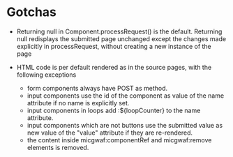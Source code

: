 Gotchas
=======

- Returning null in Component.processRequest() is the default. 
  Returning null redisplays the submitted page unchanged except the changes made explicitly in processRequest,
  without creating a new instance of the page
  
- HTML code is per default rendered as in the source pages, with the following exceptions
  - form components always have POST as method.
  - input components use the id of the component as value of the name attribute if no name is explicitly set.
  - input components in loops add :${loopCounter} to the name attribute.
  - input components which are not buttons use the submitted value as new value of the "value" attribute
    if they are re-rendered.
  - the content inside micgwaf:componentRef and micgwaf:remove elements is removed.